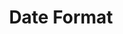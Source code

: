 ---
layout: docs
title: Date Format
description: 
group: excel-data
aliases:
  - "/docs/excel-data/"
  - "/excel-data/"
toc: true
---